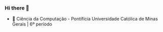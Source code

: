 ### Hi there 👋



- 🏫 Ciência da Computação - Pontifícia Universidade Católica de Minas Gerais | 6º período


<!--
**ggabrieloliveiraa/ggabrieloliveiraa** is a ✨ _special_ ✨ repository because its `README.md` (this file) appears on your GitHub profile.

Here are some ideas to get you started:

- 🔭 I’m currently working on ...
- 🌱 I’m currently learning ...
- 👯 I’m looking to collaborate on ...
- 🤔 I’m looking for help with ...
- 💬 Ask me about ...
- 📫 How to reach me: ...
- 😄 Pronouns: ...
- ⚡ Fun fact: ...
-->
